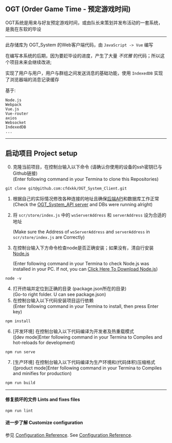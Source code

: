 ## OGT (Order Game Time - 预定游戏时间)
OGT系统是用来与好友预定游戏时间，或由队长来策划并发布活动的一套系统，是我在东软的毕设
***
此存储库为 OGT_System 的Web客户端代码，由 `JavaScript -> Vue` 编写

在编写本系统的后期，因为要赶毕设的进度，产生了大量 _不优雅_ 的代码；所以这个项目未来会继续改进;

实现了用户与用户，用户与群组之间发送消息的基础功能，使用 `IndexedDB` 实现了浏览器端的消息记录缓存

基于:
```
Node.js
Webpack
Vue.js
Vue-router
axios
Websocket
IndexedDB
...
```
***
## 启动项目 Project setup
0. 克隆当前项目，在控制台输入以下命令 (请确认你使用的设备的ssh密钥已与Github链接)</br>
   (Enter following command in your Termina to clone this Repositories)
```
git clone git@github.com:cfdxkk/OGT_System_Client.git
```
1. 根据自己的实际情况修改各种连接的地址且确保[后端API](https://github.com/cfdxkk/OGT_System_API "OGT_System_API")和数据库工作正常</br>
   (Check the [OGT_System_API server](https://github.com/cfdxkk/OGT_System_API "OGT_System_API") and DBs were running alright)
2. 将 `scr/store/index.js` 中的 `wsServerAddress` 和 `serverAddress` 设为合适的地址

   (Make sure the Address of `wsServerAddress` and `serverAddress` in `scr/store/index.js` are Correctly)
3. 在控制台输入下方命令检查node是否正确安装；如果没有，清自行安装 [Node.js](https://nodejs.org/en/)

   (Enter following command in your Termina to check Node.js was installed in your PC. If not, you can [Click Here To Download Node.js](https://nodejs.org/en/))
```
node -v
```
4. 打开终端并定位到正确的目录 (package.json所在的目录)</br>
   (Go-to right folder. U can see package.json)
5. 在控制台输入以下代码安装项目运行依赖</br>
   (Enter following command in your Termina to install, then press Enter key)
```
npm install
```
6. [开发环境] 在控制台输入以下代码编译为开发者及热重载模式</br>
   ([dev mode]Enter following command in your Termina to Compiles and hot-reloads for development)
```
npm run serve
```
7. [生产环境] 在控制台输入以下代码编译为生产环境和(代码体积)压缩格式</br>
   ([product mode]Enter following command in your Termina to Compiles and minifies for production)
```
npm run build
```
***
#### 修复损坏的文件 Lints and fixes files
```
npm run lint
```

#### 进一步了解 Customize configuration
参见 [Configuration Reference](https://cli.vuejs.org/config/).
See [Configuration Reference](https://cli.vuejs.org/config/).
